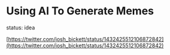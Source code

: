 # Using AI To Generate Memes

status: idea

[https://twitter.com/josh_bickett/status/1432425512106872842](https://twitter.com/josh_bickett/status/1432425512106872842)